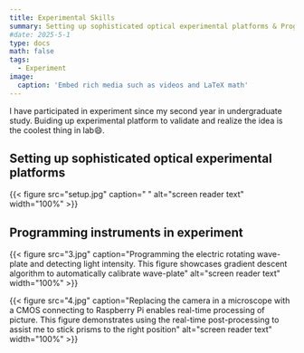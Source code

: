 ```yaml
---
title: Experimental Skills
summary: Setting up sophisticated optical experimental platforms & Programming the instrument in experiment
#date: 2025-5-1
type: docs
math: false
tags:
  - Experiment
image:
  caption: 'Embed rich media such as videos and LaTeX math'
---
```

I have participated in experiment since my second year in undergraduate study. Buiding up experimental platform to validate and realize the idea is the coolest thing in lab😄.

## Setting up sophisticated optical experimental platforms

{{< figure src="setup.jpg" caption=" " alt="screen reader text" width="100%" >}}

## Programming instruments in experiment

{{< figure src="3.jpg" caption="Programming the electric rotating wave-plate and detecting light intensity. This figure showcases gradient descent algorithm to automatically calibrate wave-plate" alt="screen reader text" width="100%" >}}

{{< figure src="4.jpg" caption="Replacing the camera in a microscope with a CMOS connecting to Raspberry Pi enables real-time processing of picture. This figure demonstrates using the real-time post-processing to assist me to stick prisms to the right position" alt="screen reader text" width="100%" >}}